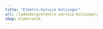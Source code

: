 ```yaml
---
title: "Elektro-Service Kulzinger"
url: /ladenburg/elektro-service-kulzinger/
shop: Elektronik
---
```

